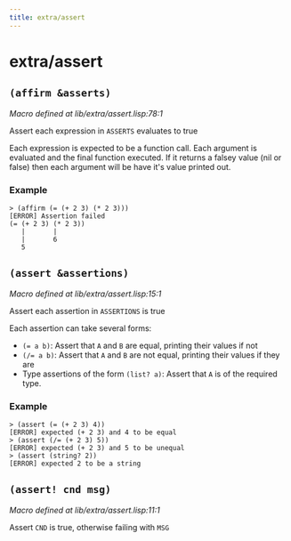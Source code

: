 ```yaml
---
title: extra/assert
---
```

# extra/assert
## `(affirm &asserts)`
*Macro defined at lib/extra/assert.lisp:78:1*

Assert each expression in `ASSERTS` evaluates to true

Each expression is expected to be a function call. Each argument is evaluated and the
final function executed. If it returns a falsey value (nil or false) then each argument
will be have it's value printed out.

### Example
```
> (affirm (= (+ 2 3) (* 2 3)))
[ERROR] Assertion failed
(= (+ 2 3) (* 2 3))
   |       |
   |       6
   5
```

## `(assert &assertions)`
*Macro defined at lib/extra/assert.lisp:15:1*

Assert each assertion in `ASSERTIONS` is true

Each assertion can take several forms:

 - `(= a b)`:  Assert that `A` and `B` are equal, printing their values if not
 - `(/= a b)`: Assert that `A` and `B` are not equal, printing their values if they are
 - Type assertions of the form `(list? a)`: Assert that `A` is of the required type.

### Example
```
> (assert (= (+ 2 3) 4))
[ERROR] expected (+ 2 3) and 4 to be equal
> (assert (/= (+ 2 3) 5))
[ERROR] expected (+ 2 3) and 5 to be unequal
> (assert (string? 2))
[ERROR] expected 2 to be a string
```

## `(assert! cnd msg)`
*Macro defined at lib/extra/assert.lisp:11:1*

Assert `CND` is true, otherwise failing with `MSG`


